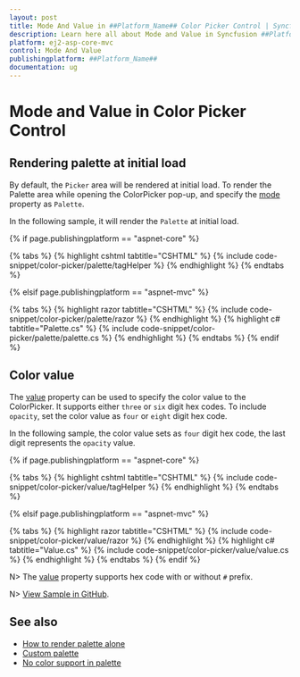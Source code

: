 ```yaml
---
layout: post
title: Mode And Value in ##Platform_Name## Color Picker Control | Syncfusion
description: Learn here all about Mode and Value in Syncfusion ##Platform_Name## Color Picker control of Syncfusion Essential JS 2 and more.
platform: ej2-asp-core-mvc
control: Mode And Value
publishingplatform: ##Platform_Name##
documentation: ug
---
```


# Mode and Value in Color Picker Control

## Rendering palette at initial load

By default, the `Picker` area will be rendered at initial load. To render the Palette area while opening the ColorPicker pop-up, and specify the [mode](https://help.syncfusion.com/cr/aspnetcore-js2/Syncfusion.EJ2.Inputs.ColorPicker.html#Syncfusion_EJ2_Inputs_ColorPicker_Mode) property as `Palette`.

In the following sample, it will render the `Palette` at initial load.

{% if page.publishingplatform == "aspnet-core" %}

{% tabs %}
{% highlight cshtml tabtitle="CSHTML" %}
{% include code-snippet/color-picker/palette/tagHelper %}
{% endhighlight %}
{% endtabs %}

{% elsif page.publishingplatform == "aspnet-mvc" %}

{% tabs %}
{% highlight razor tabtitle="CSHTML" %}
{% include code-snippet/color-picker/palette/razor %}
{% endhighlight %}
{% highlight c# tabtitle="Palette.cs" %}
{% include code-snippet/color-picker/palette/palette.cs %}
{% endhighlight %}
{% endtabs %}
{% endif %}



## Color value

The [value](https://help.syncfusion.com/cr/aspnetcore-js2/Syncfusion.EJ2.Inputs.ColorPicker.html#Syncfusion_EJ2_Inputs_ColorPicker_Value) property can be used to specify the color value to the ColorPicker. It supports either `three` or `six` digit hex codes. To include `opacity`, set the color value as `four` or `eight` digit hex code.

In the following sample, the color value sets as `four` digit hex code, the last digit represents the `opacity` value.

{% if page.publishingplatform == "aspnet-core" %}

{% tabs %}
{% highlight cshtml tabtitle="CSHTML" %}
{% include code-snippet/color-picker/value/tagHelper %}
{% endhighlight %}
{% endtabs %}

{% elsif page.publishingplatform == "aspnet-mvc" %}

{% tabs %}
{% highlight razor tabtitle="CSHTML" %}
{% include code-snippet/color-picker/value/razor %}
{% endhighlight %}
{% highlight c# tabtitle="Value.cs" %}
{% include code-snippet/color-picker/value/value.cs %}
{% endhighlight %}
{% endtabs %}
{% endif %}



N> The [value](https://help.syncfusion.com/cr/aspnetcore-js2/Syncfusion.EJ2.Inputs.ColorPicker.html#Syncfusion_EJ2_Inputs_ColorPicker_Value) property supports hex code with or without `#` prefix.

N> [View Sample in GitHub](https://github.com/SyncfusionExamples/ASP-NET-Core-UG-Examples/tree/main/ColorPicker/ColorPickerSample).

## See also

* [How to render palette alone](./how-to/render-palette-alone)
* [Custom palette](./how-to/customize-colorpicker#custom-palette)
* [No color support in palette](./how-to/handle-no-color-support)